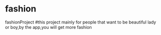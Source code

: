 # fashion
fashionProject
#this project mainly for people that want to be beautiful lady or boy,by the app,you will get more fashion
